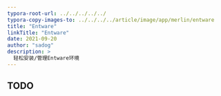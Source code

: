 ```yaml
---
typora-root-url: ../../../../../
typora-copy-images-to: ../../../../article/image/app/merlin/entware
title: "Entware"
linkTitle: "Entware"
date: 2021-09-20
author: "sadog"
description: >
  轻松安装/管理Entware环境
---
```


## TODO


